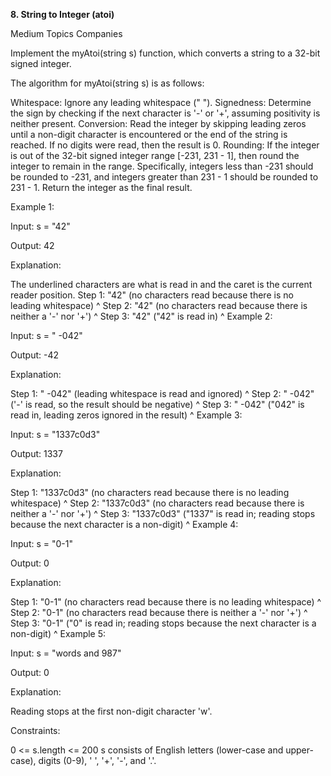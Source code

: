 **8. String to Integer (atoi)**
   
Medium
Topics
Companies
   

Implement the myAtoi(string s) function, which converts a string to a 32-bit signed integer.

The algorithm for myAtoi(string s) is as follows:

Whitespace: Ignore any leading whitespace (" ").
Signedness: Determine the sign by checking if the next character is '-' or '+', assuming positivity is neither present.
Conversion: Read the integer by skipping leading zeros until a non-digit character is encountered or the end of the string is reached. If no digits were read, then the result is 0.
Rounding: If the integer is out of the 32-bit signed integer range [-231, 231 - 1], then round the integer to remain in the range. Specifically, integers less than -231 should be rounded to -231, and integers greater than 231 - 1 should be rounded to 231 - 1.
Return the integer as the final result.



Example 1:

Input: s = "42"

Output: 42

Explanation:

The underlined characters are what is read in and the caret is the current reader position.
Step 1: "42" (no characters read because there is no leading whitespace)
^
Step 2: "42" (no characters read because there is neither a '-' nor '+')
^
Step 3: "42" ("42" is read in)
^
Example 2:

Input: s = " -042"

Output: -42

Explanation:

Step 1: "   -042" (leading whitespace is read and ignored)
^
Step 2: "   -042" ('-' is read, so the result should be negative)
^
Step 3: "   -042" ("042" is read in, leading zeros ignored in the result)
^
Example 3:

Input: s = "1337c0d3"

Output: 1337

Explanation:

Step 1: "1337c0d3" (no characters read because there is no leading whitespace)
^
Step 2: "1337c0d3" (no characters read because there is neither a '-' nor '+')
^
Step 3: "1337c0d3" ("1337" is read in; reading stops because the next character is a non-digit)
^
Example 4:

Input: s = "0-1"

Output: 0

Explanation:

Step 1: "0-1" (no characters read because there is no leading whitespace)
^
Step 2: "0-1" (no characters read because there is neither a '-' nor '+')
^
Step 3: "0-1" ("0" is read in; reading stops because the next character is a non-digit)
^
Example 5:

Input: s = "words and 987"

Output: 0

Explanation:

Reading stops at the first non-digit character 'w'.



Constraints:

0 <= s.length <= 200
s consists of English letters (lower-case and upper-case), digits (0-9), ' ', '+', '-', and '.'.